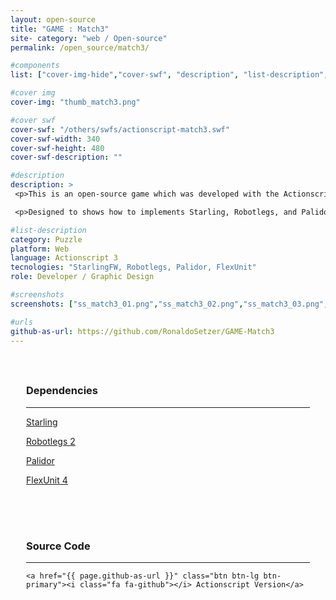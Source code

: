 ```yaml
---
layout: open-source
title: "GAME : Match3"
site- category: "web / Open-source"
permalink: /open_source/match3/

#components
list: ["cover-img-hide","cover-swf", "description", "list-description", "content", "screenshots"]

#cover img
cover-img: "thumb_match3.png"

#cover swf
cover-swf: "/others/swfs/actionscript-match3.swf"
cover-swf-width: 340
cover-swf-height: 480
cover-swf-description: ""

#description
description: >
 <p>This is an open-source game which was developed with the Actionscript language and all source is available on GitHub.</p>

 <p>Designed to shows how to implements Starling, Robotlegs, and Palidor.</p>

#list-description
category: Puzzle
platform: Web
language: Actionscript 3
tecnologies: "StarlingFW, Robotlegs, Palidor, FlexUnit"
role: Developer / Graphic Design

#screenshots
screenshots: ["ss_match3_01.png","ss_match3_02.png","ss_match3_03.png","ss_match3_04.png","game_match3.png"]

#urls
github-as-url: https://github.com/RonaldoSetzer/GAME-Match3
---
```


<div class="row text-center" style="padding: 25px 25px 25px 25px;">
    <h3 class="text-center">Dependencies</h3>
    <hr class="star-primary">
    <p><a href="https://github.com/Gamua/Starling-Framework">Starling</a></p>
    <p><a href="https://github.com/robotlegs/robotlegs-framework">Robotlegs 2</a></p>
    <p><a href="https://github.com/RonaldoSetzer/robotlegs-extensions-Palidor">Palidor</a></p>
    <p><a href="https://flex.apache.org/download-flexunit.html">FlexUnit 4</a></p>
</div>

<div class="row text-center" style="padding: 25px 25px 25px 25px;">
    <h3>Source Code</h3>
    <hr class="star-primary">

    <a href="{{ page.github-as-url }}" class="btn btn-lg btn-primary"><i class="fa fa-github"></i> Actionscript Version</a>
</div>
